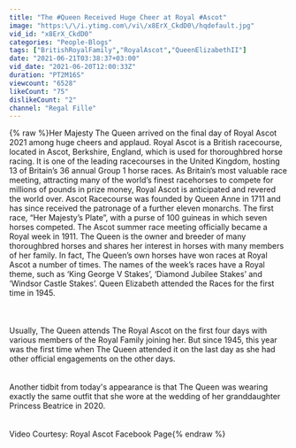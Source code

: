 ```yaml
---
title: "The #Queen Received Huge Cheer at Royal #Ascot"
image: "https:\/\/i.ytimg.com\/vi\/x8ErX_CkdD0\/hqdefault.jpg"
vid_id: "x8ErX_CkdD0"
categories: "People-Blogs"
tags: ["BritishRoyalFamily","RoyalAscot","QueenElizabethII"]
date: "2021-06-21T03:38:37+03:00"
vid_date: "2021-06-20T12:00:33Z"
duration: "PT2M16S"
viewcount: "6528"
likeCount: "75"
dislikeCount: "2"
channel: "Regal Fille"
---
```

{% raw %}Her Majesty The Queen arrived on the final day of Royal Ascot 2021 among huge cheers and applaud. Royal Ascot is a British racecourse, located in Ascot, Berkshire, England, which is used for thoroughbred horse racing. It is one of the leading racecourses in the United Kingdom, hosting 13 of Britain’s 36 annual Group 1 horse races. As Britain’s most valuable race meeting, attracting many of the world’s finest racehorses to compete for millions of pounds in prize money, Royal Ascot is anticipated and revered the world over. Ascot Racecourse was founded by Queen Anne in 1711 and has since received the patronage of a further eleven monarchs. The first race, “Her Majesty’s Plate”, with a purse of 100 guineas in which seven horses competed. The Ascot summer race meeting officially became a Royal week in 1911. The Queen is the owner and breeder of many thoroughbred horses and shares her interest in horses with many members of her family. In fact, The Queen’s own horses have won races at Royal Ascot a number of times. The names of the week’s races have a Royal theme, such as ‘King George V Stakes’, ‘Diamond Jubilee Stakes’ and ‘Windsor Castle Stakes’. Queen Elizabeth attended the Races for the first time in 1945.<br /><br /><br /><br />Usually, The Queen attends The Royal Ascot on the first four days with various members of the Royal Family joining her. But since 1945, this year was the first time when The Queen attended it on the last day as she had other official engagements on the other days.<br /><br /><br />Another tidbit from today's appearance is that The Queen was wearing exactly the same outfit that she wore at the wedding of her granddaughter Princess Beatrice in 2020.<br /><br /><br />Video Courtesy: Royal Ascot Facebook Page{% endraw %}
